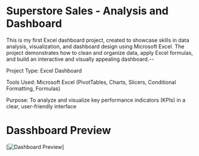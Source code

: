 # Superstore Sales - Analysis and Dashboard
This is my first Excel dashboard project, created to showcase skills in data analysis, visualization, and dashboard design using Microsoft Excel. The project demonstrates how to clean and organize data, apply Excel formulas, and build an interactive and visually appealing dashboard.--

Project Type: Excel Dashboard

Tools Used: Microsoft Excel (PivotTables, Charts, Slicers, Conditional Formatting, Formulas)

Purpose: To analyze and visualize key performance indicators (KPIs) in a clear, user-friendly interface

# Dasshboard Preview 
[![Dashboard Preview](https://github.com/rohan7056/Sales-Analysis-/blob/32e47f666a9569be667a809a7616c0a6a5786c82/dashboard.png)]
